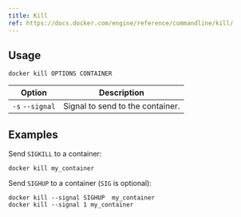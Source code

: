 ```yaml
---
title: Kill
ref: https://docs.docker.com/engine/reference/commandline/kill/
---
```


## Usage

```shell
docker kill OPTIONS CONTAINER
```

| Option | Description |
| --- | --- |
| `-s` `--signal` | Signal to send to the container. |

## Examples

Send `SIGKILL` to a container:

```shell
docker kill my_container
```

Send `SIGHUP` to a container (`SIG` is optional):

```shell
docker kill --signal SIGHUP  my_container
docker kill --signal 1 my_container
```

